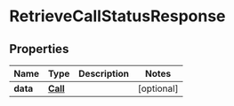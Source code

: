 

# RetrieveCallStatusResponse


## Properties

Name | Type | Description | Notes
------------ | ------------- | ------------- | -------------
**data** | [**Call**](Call.md) |  |  [optional]



